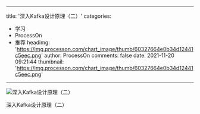 
---
title: '深入Kafka设计原理（二）'
categories: 
 - 学习
 - ProcessOn
 - 推荐
headimg: 'https://img.processon.com/chart_image/thumb/60327664e0b34d12441c5eec.png'
author: ProcessOn
comments: false
date: 2021-11-20 09:21:44
thumbnail: 'https://img.processon.com/chart_image/thumb/60327664e0b34d12441c5eec.png'
---

<div>   
<img class="thumb" alt="深入Kafka设计原理（二）" src="https://img.processon.com/chart_image/thumb/60327664e0b34d12441c5eec.png" referrerpolicy="no-referrer">
<p>深入Kafka设计原理（二）</p>  
</div>
            